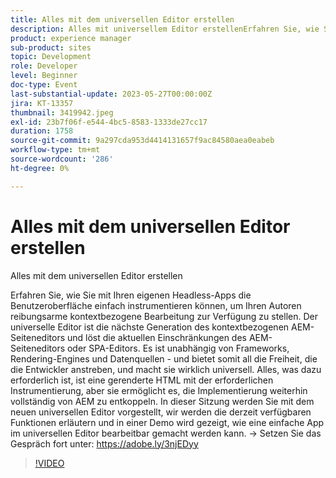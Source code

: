 ```yaml
---
title: Alles mit dem universellen Editor erstellen
description: Alles mit universellem Editor erstellenErfahren Sie, wie Sie mit Ihren eigenen vorhandenen Headless-Apps die Benutzeroberfläche einfach instrumentieren können, um Ihren Autoren reibungsarme kontextbezogene Bearbeitung zur Verfügung zu stellen. Der universelle Editor ist die nächste Generation des kontextbezogenen AEM-Seiteneditors und löst die aktuellen Einschränkungen des AEM-Seiteneditors oder SPA-Editors. Es ist unabhängig von Frameworks, Rendering-Engines und Datenquellen - und bietet somit all die Freiheit, die die Entwickler anstreben, und macht sie wirklich universell. Alles, was dazu erforderlich ist, ist eine gerenderte HTML mit der erforderlichen Instrumentierung, aber sie ermöglicht es, die Implementierung weiterhin vollständig von AEM zu entkoppeln. In dieser Sitzung werden Sie mit dem neuen universellen Editor vorgestellt, wir werden die derzeit verfügbaren Funktionen erläutern und in einer Demo wird gezeigt, wie eine einfache App im universellen Editor bearbeitbar gemacht werden kann.
product: experience manager
sub-product: sites
topic: Development
role: Developer
level: Beginner
doc-type: Event
last-substantial-update: 2023-05-27T00:00:00Z
jira: KT-13357
thumbnail: 3419942.jpeg
exl-id: 23b7f06f-e544-4bc5-8583-1333de27cc17
duration: 1758
source-git-commit: 9a297cda953d4414131657f9ac84580aea0eabeb
workflow-type: tm+mt
source-wordcount: '286'
ht-degree: 0%

---
```


# Alles mit dem universellen Editor erstellen

Alles mit dem universellen Editor erstellen

Erfahren Sie, wie Sie mit Ihren eigenen Headless-Apps die Benutzeroberfläche einfach instrumentieren können, um Ihren Autoren reibungsarme kontextbezogene Bearbeitung zur Verfügung zu stellen. Der universelle Editor ist die nächste Generation des kontextbezogenen AEM-Seiteneditors und löst die aktuellen Einschränkungen des AEM-Seiteneditors oder SPA-Editors. Es ist unabhängig von Frameworks, Rendering-Engines und Datenquellen - und bietet somit all die Freiheit, die die Entwickler anstreben, und macht sie wirklich universell. Alles, was dazu erforderlich ist, ist eine gerenderte HTML mit der erforderlichen Instrumentierung, aber sie ermöglicht es, die Implementierung weiterhin vollständig von AEM zu entkoppeln. In dieser Sitzung werden Sie mit dem neuen universellen Editor vorgestellt, wir werden die derzeit verfügbaren Funktionen erläutern und in einer Demo wird gezeigt, wie eine einfache App im universellen Editor bearbeitbar gemacht werden kann. → Setzen Sie das Gespräch fort unter: https://adobe.ly/3njEDyy

>[!VIDEO](https://video.tv.adobe.com/v/3419942/?learn=on)
